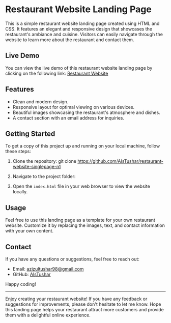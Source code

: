 # Restaurant Website Landing Page

This is a simple restaurant website landing page created using HTML and CSS. 
It features an elegant and responsive design that showcases the restaurant's ambiance and cuisine. 
Visitors can easily navigate through the website to learn more about the restaurant and contact them.

## Live Demo

You can view the live demo of this restaurant website landing page by clicking on the following 
link: [Restaurant Website]((https://aistushar.github.io/restaurant-website-singlepage-n1/))

## Features

- Clean and modern design.
- Responsive layout for optimal viewing on various devices.
- Beautiful images showcasing the restaurant's atmosphere and dishes.
- A contact section with an email address for inquiries.


## Getting Started

To get a copy of this project up and running on your local machine, follow these steps:

1. Clone the repository:
git clone https://github.com/AIsTushar/restaurant-website-singlepage-n1

2. Navigate to the project folder:

3. Open the `index.html` file in your web browser to view the website locally.

## Usage

Feel free to use this landing page as a template for your own restaurant website. Customize it by replacing the images, text, and contact information with your own content.

## Contact

If you have any questions or suggestions, feel free to reach out:
- Email: [azizultushar98@gmail.com](mailto:azizultushar98@gmail.com)
- GitHub: [AIsTushar](https://github.com/AIsTushar)

Happy coding!

---

Enjoy creating your restaurant website! If you have any feedback or suggestions for improvements, please don't hesitate to let me know. 
Hope this landing page helps your restaurant attract more customers and provide them with a delightful online experience.





